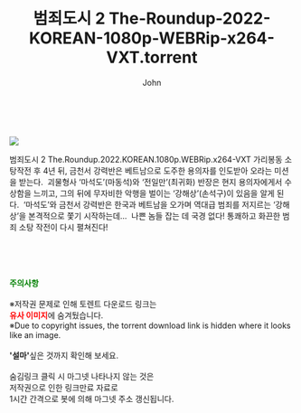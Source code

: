 ﻿---
layout: post
title:  "    범죄도시 2 The-Roundup-2022-KOREAN-1080p-WEBRip-x264-VXT.torrent"
author: John
categories: [ 영화 ]
tags: [  ]
image: https://torrentrj55.com/uploadfile/full/9e27a61bded88992836191fce04dc22b90370e03.jpg 
description: "    범죄도시 2 The-Roundup-2022-KOREAN-1080p-WEBRip-x264-VXT torrent 정보 공유"
toc: true
toc_sticky: true
---

<br>
<p><img src="https://torrentrj55.com/uploadfile/full/9e27a61bded88992836191fce04dc22b90370e03.jpg"/></p>
 범죄도시 2 The.Roundup.2022.KOREAN.1080p.WEBRip.x264-VXT 가리봉동 소탕작전 후 4년 뒤, 금천서 강력반은 베트남으로 도주한 용의자를 인도받아 오라는 미션을 받는다.  괴물형사 ‘마석도’(마동석)와 ‘전일만’(최귀화) 반장은 현지 용의자에게서 수상함을 느끼고, 그의 뒤에 무자비한 악행을 벌이는 ‘강해상’(손석구)이 있음을 알게 된다.  ‘마석도’와 금천서 강력반은 한국과 베트남을 오가며 역대급 범죄를 저지르는 ‘강해상’을 본격적으로 쫓기 시작하는데...  나쁜 놈들 잡는 데 국경 없다! 통쾌하고 화끈한 범죄 소탕 작전이 다시 펼쳐진다! 
    
<br><br><br>
<p data-ke-size="size16"><b><span style="color: green;">주의사항</span></b><br /><br />※저작권 문제로 인해 토렌트 다운로드 링크는<br /><b><span style="color: red;">유사 이미지</span></b>에 숨겨뒀습니다.<br />※Due to copyright issues, the torrent download link is hidden where it looks like an image.<br /><br /><b>'설마'</b>싶은 것까지 확인해 보세요.<br /><br />숨김링크 클릭 시 마그넷 나타나지 않는 것은<br />저작권으로 인한 링크만료 자료로<br />1시간 간격으로 봇에 의해 마그넷 주소 갱신됩니다.</p>
